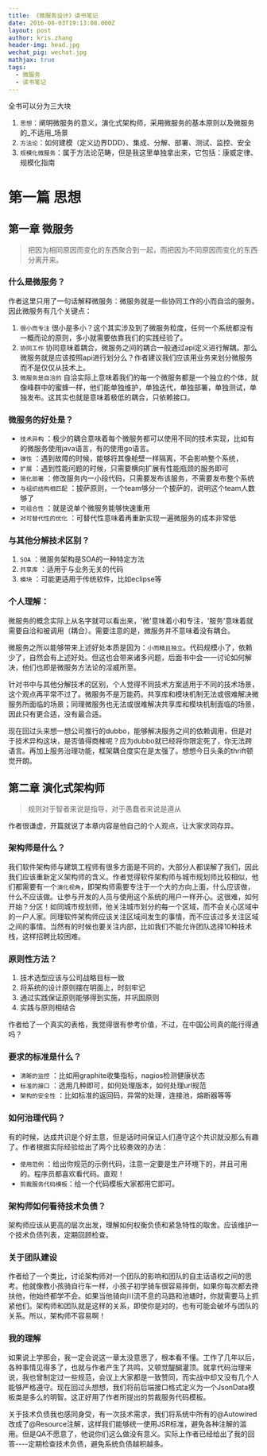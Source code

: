 ```yaml
---
title: 《微服务设计》读书笔记
date: 2016-08-03T19:13:08.000Z
layout: post
author: kris.zhang
header-img: head.jpg
wechat_pig: wechat.jpg
mathjax: true
tags:
  - 微服务
  - 读书笔记
---
```


全书可以分为三大块

1. `思想`：阐明微服务的意义，演化式架构师，采用微服务的基本原则以及微服务的_不适用_场景
2. `方法论`：如何建模（定义边界DDD）、集成、分解、部署、测试、监控、安全
3. `规模化微服务`：属于方法论范畴，但是我这里单独拿出来，它包括：康威定律、规模化指南

<!-- toc -->

 # 第一篇 思想

## 第一章 微服务

> 把因为相同原因而变化的东西聚合到一起，而把因为不同原因而变化的东西分离开来。

### 什么是微服务？

作者这里只用了一句话解释微服务：微服务就是一些协同工作的小而自洽的服务。因此微服务有几个关键点：

1. `很小而专注` 很小是多小？这个其实涉及到了微服务粒度，任何一个系统都没有一概而论的原则，多小就需要依靠我们的实践经验了。
2. `协同工作` 协同意味着耦合，微服务之间的耦合一般通过api定义进行解耦。那么微服务就是应该按照api进行划分么？作者建议我们应该用业务来划分微服务而不是仅仅从技术上。
3. `微服务是自洽的` 自洽实际上意味着我们的每一个微服务都是一个独立的个体，就像峰群中的蜜蜂一样，他们能单独维护，单独迭代，单独部署，单独测试，单独发布。这其实也就是意味着极低的耦合，只依赖接口。

### 微服务的好处是？

- `技术异构` ：极少的耦合意味着每个微服务都可以使用不同的技术实现，比如有的微服务使用java语言，有的使用go语言。
- `弹性` ：遇到故障的时候，能够将其像舱壁一样隔离，不会影响整个系统，
- `扩展` ：遇到性能问题的时候，只需要横向扩展有性能瓶颈的服务即可
- `简化部署` ：修改服务内一小段代码，只需要发布该服务，不需要发布整个系统
- `与组织结构相匹配` ：披萨原则，一个team够分一个披萨的，说明这个team人数够了
- `可组合性` ：就是说单个微服务能够快速重用
- `对可替代性的优化` ：可替代性意味着再重新实现一遍微服务的成本非常低

### 与其他分解技术区别？

1. `SOA` ：微服务架构是SOA的一种特定方法
2. `共享库` ：适用于与业务无关的代码
3. `模块` ：可能更适用于传统软件，比如eclipse等

### 个人理解：

微服务的概念实际上从名字就可以看出来，'微'意味着小和专注，'服务'意味着就需要自洽和被调用（耦合）。需要注意的是，微服务并不意味着没有耦合。

微服务之所以能够带来上述好处本质是因为：`小而精且独立`。代码规模小了，依赖少了，自然会有上述好处。但这也会带来诸多问题，后面书中会一一讨论如何解决，他们也即是微服务方法论的淫威所至。

针对书中与其他分解技术的区别，个人觉得不同技术方案适用于不同的技术场景，这个观点再平常不过了。微服务不是万能药。共享库和模块机制无法或很难解决微服务所面临的场景；同理微服务也无法或很难解决共享库和模块机制面临的场景，因此只有更合适，没有最合适。

现在回过头来想一想公司推行的dubbo，能够解决服务之间的依赖调用，但是对于技术异构这块，是否值得商榷呢？应为dubbo就已经将你限定死了，你无法跨语言。再加上服务治理功能，框架耦合度实在是太强了。想想今日头条的thrift顿觉开朗。

## 第二章 演化式架构师

> 规则对于智者来说是指导，对于愚蠢者来说是遵从

作者很谦虚，开篇就说了本章内容是他自己的个人观点，让大家求同存异。

### 架构师是什么？

我们软件架构师与建筑工程师有很多方面是不同的，大部分人都误解了我们，因此我们应该重新定义架构师的含义。作者觉得软件架构师与城市规划师比较相似，他们都需要有一个`演化视角`，即架构师需要专注于一个大的方向上面，什么应该做，什么不应该做。让参与开发的人员与使用这个系统的用户一样开心。这很难，如何开始？分区！如同城市规划师，他关注城市划分的每一个区域，而不会关心区域中的一户人家。同理软件架构师应该关注区域间发生的事情，而不应该过多关注区域之间的事情。当然有的时候也要关注内部，比如我们不能允许团队选择10种技术栈，这样招聘比较困难。

### 原则性方法？

1. 技术选型应该与公司战略目标一致
2. 将系统的设计原则摆在明面上，时刻牢记
3. 通过实践保证原则能够得到实施，并巩固原则
4. 实践与原则相结合

作者给了一个真实的表格，我觉得很有参考价值，不过，在中国公司真的能行得通吗？

### 要求的标准是什么？

- `清晰的监控` ：比如用graphite收集指标，nagios检测健康状态
- `标准的接口` ：选用几种即可，如何处理版本，如何处理url规范
- `架构的安全性` ：比如标准的返回码，异常的处理，连接池，熔断器等等

### 如何治理代码？

有的时候，达成共识是个好主意，但是话时间保证人们遵守这个共识就没那么有趣了。作者根据实际经验给出了两个比较奏效的办法：

- `使用范例` ：给出你规范的示例代码，注意一定要是生产环境下的，并且可用的。程序员都喜欢看代码。直观！
- `剪裁服务代码模板`：给一个代码模板大家都用它即可。

### 架构师如何看待技术负债？

架构师应该从更高的层次出发，理解如何权衡负债和紧急特性的取舍。应该维护一个技术负债列表，定期回顾检查。

### 关于团队建设

作者给了一个类比，讨论架构师对一个团队的影响和团队的自主话语权之间的思考。他就像教小孩骑自行车一样，小孩子初学骑车很容易摔倒，如果你每次都去搀扶他，他始终都学不会。如果当他骑向川流不息的马路和池塘时，你就需要马上抓紧他们。架构师和团队就是这样的关系，即使你是对的，也有可能会破坏与团队的关系。所以，架构师不容易啊！

### 我的理解

如果说上学那会，我一定会说这一章太没意思了，根本看不懂。工作了几年以后，各种事情见得多了，也就与作者产生了共鸣，又顿觉醍醐灌顶。就拿代码治理来说，我也曾制定过一些规范，会议上大家都是一致赞同，而实战中却又没有几个人能够严格遵守。现在回过头想想，我们将前后端接口格式定义为一个JsonData模板类是多么的明智。这正好用了作者所提出的剪裁服务代码模板。

关于技术负债我也感同身受，有一次技术需求，我们将系统中所有的@Autowired改成了@Resource注解，这样我们能够统一使用JSR标准，避免各种注解的滥用。但是QA不愿意了，他说你们这么做没有意义。实际上作者已经给出了我的回答----定期检查技术负债，避免系统负债越积越多。
